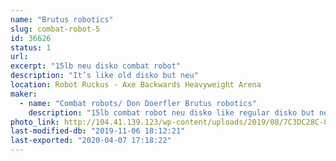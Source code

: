 ```yaml
---
name: "Brutus robotics"
slug: combat-robot-5
id: 36626
status: 1
url: 
excerpt: "15lb neu disko combat robot"
description: "It’s like old disko but neu"
location: Robot Ruckus - Axe Backwards Heavyweight Arena
maker:
  - name: "Combat robots/ Don Doerfler Brutus robotics"
    description: "15lb combat robot neu disko like regular disko but neu "
photo_link: http://104.41.139.123/wp-content/uploads/2019/08/7C3DC28C-87E0-4C1A-BA5E-69A193CF258E.jpeg
last-modified-db: "2019-11-06 18:12:21"
last-exported: "2020-04-07 17:18:22"
---
```

